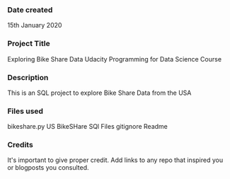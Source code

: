 ### Date created
15th January 2020

### Project Title
Exploring Bike Share Data Udacity Programming for Data Science Course

### Description
This is an SQL project to explore Bike Share Data from the USA

### Files used
bikeshare.py
US BikeSHare SQl Files
gitignore
Readme

### Credits
It's important to give proper credit. Add links to any repo that inspired you or blogposts you consulted.
